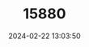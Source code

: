 ---
title: "15880"
category: "Palaemnema chiriquita"
draft: false
date: 2024-02-22 13:03:50
languages:
  English: ["Chiriquita Shadowdamsel"]
---